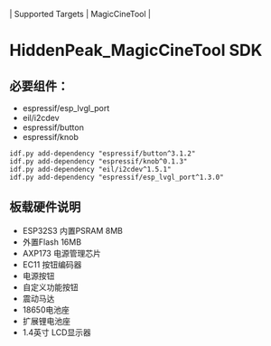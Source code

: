 | Supported Targets | MagicCineTool |

# HiddenPeak_MagicCineTool SDK

## 必要组件：
- espressif/esp_lvgl_port
- eil/i2cdev
- espressif/button
- espressif/knob

```
idf.py add-dependency "espressif/button^3.1.2"
idf.py add-dependency "espressif/knob^0.1.3"
idf.py add-dependency "eil/i2cdev^1.5.1"
idf.py add-dependency "espressif/esp_lvgl_port^1.3.0"
```

## 板载硬件说明

- ESP32S3 内置PSRAM 8MB
- 外置Flash 16MB
- AXP173 电源管理芯片
- EC11 按钮编码器
- 电源按钮
- 自定义功能按钮
- 震动马达
- 18650电池座
- 扩展锂电池座
- 1.4英寸 LCD显示器